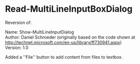 # Read-MultiLineInputBoxDialog

Reversion of:

Name: Show-MultiLineInputDialog<br>
Author: Daniel Schroeder (originally based on the code shown at http://technet.microsoft.com/en-us/library/ff730941.aspx)<br>
Version: 1.0<br>

Added a ''File'' button to add content from files to textbox.

